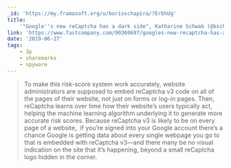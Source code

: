 ```yaml
---
_id: 'https://my.framasoft.org/u/borisschapira/?ErbhUg'
title:
    '"Google''s new reCaptcha has a dark side", Katharine Schwab (@kschwabable)'
link: 'https://www.fastcompany.com/90369697/googles-new-recaptcha-has-a-dark-side'
date: '2019-06-27'
tags:
    - 3p
    - sharemarks
    - spyware
---
```


<div class="markdown"><blockquote>
<p>To make this risk-score system work accurately, website administrators are supposed to embed reCaptcha v3 code on all of the pages of their website, not just on forms or log-in pages. Then, reCaptcha learns over time how their website’s users typically act, helping the machine learning algorithm underlying it to generate more accurate risk scores. Because reCaptcha v3 is likely to be on every page of a website,  if you’re signed into your Google account there’s a chance Google is getting data about every single webpage you go to that is embedded with reCaptcha v3—and there many be no visual indication on the site that it’s happening, beyond a small reCaptcha logo hidden in the corner.
</p>
</blockquote></div>
